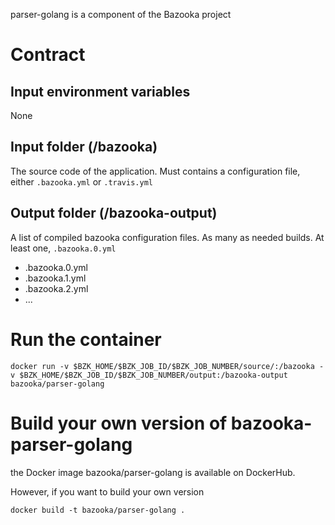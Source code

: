 parser-golang is a component of the Bazooka project

# Contract

## Input environment variables

None

## Input folder (/bazooka)

The source code of the application. Must contains a configuration file, either
`.bazooka.yml` or `.travis.yml`

## Output folder (/bazooka-output)

A list of compiled bazooka configuration files. As many as needed builds. At least one, `.bazooka.0.yml`

* .bazooka.0.yml
* .bazooka.1.yml
* .bazooka.2.yml
* ...

# Run the container

```
docker run -v $BZK_HOME/$BZK_JOB_ID/$BZK_JOB_NUMBER/source/:/bazooka -v $BZK_HOME/$BZK_JOB_ID/$BZK_JOB_NUMBER/output:/bazooka-output bazooka/parser-golang
```

# Build your own version of bazooka-parser-golang

the Docker image bazooka/parser-golang is available on DockerHub.

However, if you want to build your own version

```
docker build -t bazooka/parser-golang .
```

